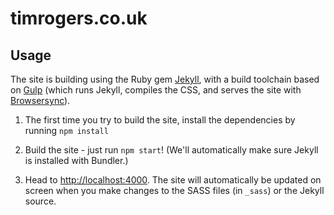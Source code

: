 # timrogers.co.uk

## Usage

The site is building using the Ruby gem [Jekyll](https://jekyllrb.com), with a build toolchain based on [Gulp](http://gulpjs.com/) (which runs Jekyll, compiles the CSS, and serves the site with [Browsersync](https://browsersync.io/)).

1. The first time you try to build the site, install the dependencies by running `npm install`
2. Build the site - just run `npm start`! (We'll automatically make sure Jekyll is installed with Bundler.)

3. Head to <http://localhost:4000>. The site will automatically be updated on screen when you make changes to the SASS files (in `_sass`) or the Jekyll source.

